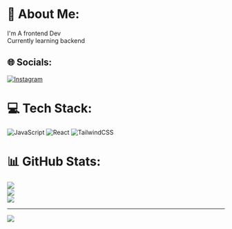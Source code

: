 # 💫 About Me:
I'm A frontend Dev<br>Currently learning backend<br>


## 🌐 Socials:
[![Instagram](https://img.shields.io/badge/Instagram-%23E4405F.svg?logo=Instagram&logoColor=white)](https://instagram.com/johnpaul3.0) 

# 💻 Tech Stack:
![JavaScript](https://img.shields.io/badge/javascript-%23323330.svg?style=plastic&logo=javascript&logoColor=%23F7DF1E) ![React](https://img.shields.io/badge/react-%2320232a.svg?style=plastic&logo=react&logoColor=%2361DAFB) ![TailwindCSS](https://img.shields.io/badge/tailwindcss-%2338B2AC.svg?style=plastic&logo=tailwind-css&logoColor=white)
# 📊 GitHub Stats:
![](https://github-readme-stats.vercel.app/api?username=John-ayo&theme=gotham&hide_border=true&include_all_commits=true&count_private=false)<br/>
![](https://nirzak-streak-stats.vercel.app/?user=John-ayo&theme=gotham&hide_border=true)<br/>
![](https://github-readme-stats.vercel.app/api/top-langs/?username=John-ayo&theme=gotham&hide_border=true&include_all_commits=true&count_private=false&layout=compact)

---
[![](https://visitcount.itsvg.in/api?id=John-ayo&icon=0&color=0)](https://visitcount.itsvg.in)

<!-- Proudly created with GPRM ( https://gprm.itsvg.in ) -->

